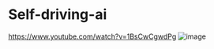 # Self-driving-ai

https://www.youtube.com/watch?v=1BsCwCgwdPg
![image](https://github.com/user-attachments/assets/d28d5782-0fa8-47f6-a134-ab88d0dba888)
